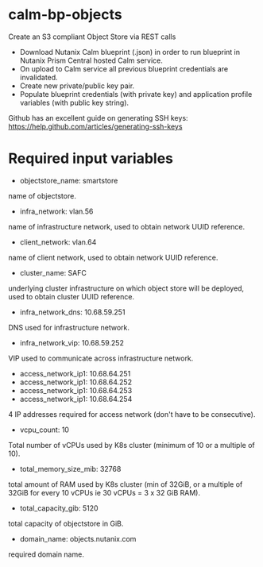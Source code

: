 # calm-bp-objects
Create an S3 compliant Object Store via REST calls

- Download Nutanix Calm blueprint (.json) in order to run blueprint in Nutanix Prism Central hosted Calm service.
- On upload to Calm service all previous blueprint credentials are invalidated.
- Create new private/public key pair.
- Populate blueprint credentials (with private key) and application profile variables (with public key string).

Github has an excellent guide on generating SSH keys: https://help.github.com/articles/generating-ssh-keys


# Required input variables

- objectstore_name: smartstore

name of objectstore.

- infra_network: vlan.56

name of infrastructure network, used to obtain network UUID reference.

- client_network: vlan.64

name of client network, used to obtain network UUID reference.

- cluster_name: SAFC

underlying cluster infrastructure on which object store will be deployed, used to obtain cluster UUID reference.

- infra_network_dns: 10.68.59.251

DNS used for infrastructure network.

- infra_network_vip: 10.68.59.252

VIP used to communicate across infrastructure network.

- access_network_ip1: 10.68.64.251
- access_network_ip1: 10.68.64.252
- access_network_ip1: 10.68.64.253
- access_network_ip1: 10.68.64.254

4 IP addresses required for access network (don't have to be consecutive).

- vcpu_count: 10

Total number of vCPUs used by K8s cluster (minimum of 10 or a multiple of 10).

- total_memory_size_mib: 32768

total amount of RAM used by K8s cluster (min of 32GiB, or a multiple of 32GiB for every 10 vCPUs ie 30 vCPUs = 3 x 32 GiB RAM).

- total_capacity_gib: 5120

total capacity of objectstore in GiB.

- domain_name: objects.nutanix.com

required domain name.
